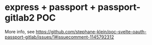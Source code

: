 # express + passport + passport-gitlab2 POC

More info, see https://github.com/stephane-klein/poc-svelte-oauth-passport-gitlab/issues/1#issuecomment-1145792312
